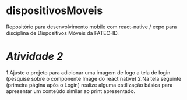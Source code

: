 # dispositivosMoveis
Repositório para desenvolvimento mobile com react-native / expo para disciplina de Dispositivos Móveis da FATEC-ID.
# *Atividade 2*
1.Ajuste o projeto para adicionar uma imagem de logo a tela de login (pesquise sobre o componente Image do react native)
2.Na tela seguinte (primeira página após o Login) realize alguma estilização básica para apresentar um conteúdo similar ao print apresentado.

